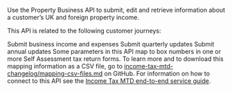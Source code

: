 Use the Property Business API to submit, edit and retrieve information about a customer’s UK and foreign property income.

This API is related to the following customer journeys:

Submit business income and expenses
Submit quarterly updates
Submit annual updates 
Some parameters in this API map to box numbers in one or more Self Assessment tax return forms. To learn more and to download this mapping information as a CSV file, 
go to [income-tax-mtd-changelog/mapping-csv-files.md](https://github.com/hmrc/income-tax-mtd-changelog/blob/main/mapping/mapping-csv-files.md) on GitHub. 
For information on how to connect to this API see the [Income Tax MTD end-to-end service guide](https://developer.service.hmrc.gov.uk/guides/income-tax-mtd-end-to-end-service-guide/).

